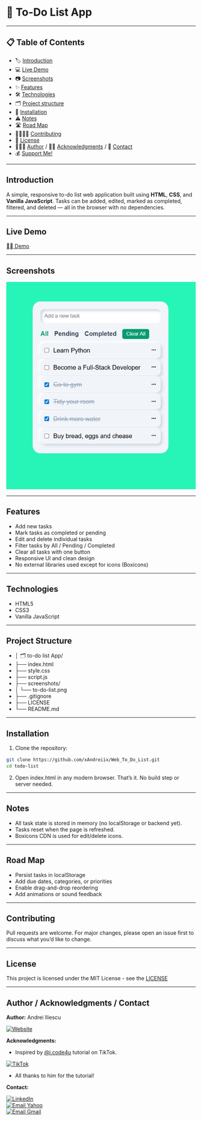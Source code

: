 # 📝 To-Do List App

---

## 📋 Table of Contents
- 🏷️ [Introduction](#introduction)
- 💻 [Live Demo](#live-demo)
- 📷 [Screenshots](#screenshots)
- ✨ [Features](#features)
- 🛠️ [Technologies](#technologies)
- 🗂️ [Project structure](#project-structure)
- 💾 [Installation](#installation)
- ⚠️ [Notes](#notes)
- 🛣️ [Road Map](#road-map)
- 🫱🏻‍🫲🏼 [Contributing](#contributing)
- 📜 [License](#license)
- 👨🏻‍💻 [Author](#author--acknowledgments--contact) / 🙏🏻 [Acknowledgments](#author--acknowledgments--contact) / 📩 [Contact](#author--acknowledgments--contact)
- 💰 [Support Me!](#if-you-want-to-support-me)

---

## Introduction
A simple, responsive to-do list web application built using **HTML**, **CSS**, and **Vanilla JavaScript**. Tasks can be added, edited, marked as completed, filtered, and deleted — all in the browser with no dependencies.
<!-- ## Badges -->

---

## Live Demo
[⛓️‍💥 Demo](https://web-to-do-list-azure.vercel.app/)

---

## Screenshots
<p align="center">
  <img src="screenshots/to-do-list.png" width="600">
</p>

---

## Features
- Add new tasks
- Mark tasks as completed or pending
- Edit and delete individual tasks
- Filter tasks by All / Pending / Completed
- Clear all tasks with one button
- Responsive UI and clean design
- No external libraries used except for icons (Boxicons)

---

## Technologies
- HTML5
- CSS3
- Vanilla JavaScript

---

## Project Structure
- │ 🗂️ to-do list App/
- ├── index.html
- ├── style.css
- ├── script.js
- ├── screenshots/
- │   └── to-do-list.png
- ├── .gitignore
- ├── LICENSE
- └── README.md

---

## Installation
1. Clone the repository:
```bash
git clone https://github.com/xAndreiix/Web_To_Do_List.git
cd todo-list
```
2. Open index.html in any modern browser. That’s it. No build step or server needed.
<!-- ## Usage -->
<!-- ## Configuration -->
<!-- ## Runing tests -->
<!-- ## Deployment -->

---

## Notes
- All task state is stored in memory (no localStorage or backend yet).
- Tasks reset when the page is refreshed.
- Boxicons CDN is used for edit/delete icons.

---

## Road Map
- Persist tasks in localStorage
- Add due dates, categories, or priorities
- Enable drag-and-drop reordering
- Add animations or sound feedback
<!-- ## FAQ -->

---

## Contributing
Pull requests are welcome.
For major changes, please open an issue first to discuss what you’d like to change.
<!-- ## Changelog -->

---

## License
This project is licensed under the MIT License - see the [LICENSE](LICENSE)

---

## Author / Acknowledgments / Contact
**Author:** 
Andrei Iliescu

[![Website](https://img.shields.io/badge/Website-PORTFOLIO-gold?style=for-the-badge&logo=about-dot-me&logoColor=white)](https://xandreiix.github.io/Andrei-Iliescu-Portfolio/)

**Acknowledgments:**  
- Inspired by [@i.code4u](https://www.tiktok.com/@i.code4u) tutorial on TikTok.

[![TikTok](https://img.shields.io/badge/TikTok-000000?style=for-the-badge&logo=TikTok&logoColor=white)](https://www.tiktok.com/@i.code4u/photo/7527571365814177046?is_from_webapp=1&sender_device=pc&web_id=7403075142698436128)
- All thanks to him for the tutorial!

**Contact:**  

[![LinkedIn](https://img.shields.io/badge/LinkedIn-0077B5?style=for-the-badge&logo=linkedin&logoColor=white)](https://linkedin.com/in/andrei-iliescu-aa7910214)<br>
[![Email Yahoo](https://img.shields.io/badge/Email-andrey_iliescu%40yahoo.com-6001D2?style=for-the-badge&logoColor=white)](mailto:andrey_iliescu@yahoo.com)<br>
[![Email Gmail](https://img.shields.io/badge/Gmail-andrei.iliescu13102000%40gmail.com-D14836?style=for-the-badge&logo=gmail&logoColor=white)](mailto:andrei.iliescu13102000@gmail.com)
